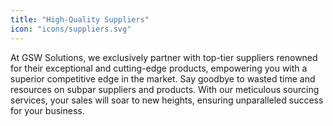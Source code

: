 ```yaml
---
title: "High-Quality Suppliers"
icon: "icons/suppliers.svg"
---
```

At GSW Solutions, we exclusively partner with top-tier suppliers renowned for their exceptional and cutting-edge products, empowering you with a superior competitive edge in the market. Say goodbye to wasted time and resources on subpar suppliers and products. With our meticulous sourcing services, your sales will soar to new heights, ensuring unparalleled success for your business.